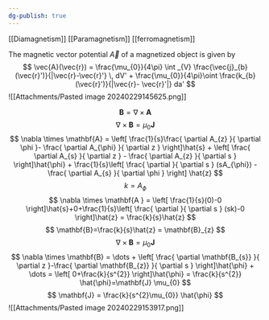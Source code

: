 ```yaml
---
dg-publish: true
---
```



[[Diamagnetism]]
[[Paramagnetism]]
[[ferromagnetism]]

The magnetic vector potential $\vec{A}$ of a magnetized object is given by
$$
\vec{A}(\vec{r}) = \frac{\mu_{0}}{4\pi} \int _{V} \frac{\vec{j}_{b}(\vec{r}')}{|\vec{r}-\vec{r}'} \, dV' + \frac{\mu_{0}}{4\pi}\oint \frac{k_{b}(\vec{r}')}{|\vec{r}- \vec{r}'|} da'
$$
![[Attachments/Pasted image 20240229145625.png]]

$$
\mathbf{B} = \nabla \times \mathbf{A}
$$
$$
\nabla \times \mathbf{B} = \mu_{0}\mathbf{J}
$$
$$
\nabla \times  \mathbf{A} = \left[ \frac{1}{s}\frac{ \partial A_{z} }{ \partial \phi }- \frac{ \partial A_{\phi} }{ \partial z }  \right]\hat{s} + \left[ \frac{ \partial A_{s} }{ \partial z } - \frac{ \partial A_{z} }{ \partial s }  \right]\hat{\phi} + \frac{1}{s}\left[ \frac{ \partial  }{ \partial s } (sA_{\phi}) - \frac{ \partial A_{s} }{ \partial \phi }  \right] \hat{z}
$$
$$
k=A_{\phi}
$$
$$
\nabla \times \mathbf{A } = \left[ \frac{1}{s}(0)-0 \right]\hat{s}+0+\frac{1}{s}\left[ \frac{ \partial  }{ \partial s } (sk)-0 \right]\hat{z} = \frac{k}{s}\hat{z}
$$
$$
\mathbf{B}=\frac{k}{s}\hat{z} = \mathbf{B}_{z}
$$
$$
\nabla \times \mathbf{B} = \mu_{0}\mathbf{J}
$$
$$
\nabla \times \mathbf{B} = \dots + \left[ \frac{ \partial \mathbf{B_{s}} }{ \partial z }-\frac{ \partial \mathbf{B_{z}} }{ \partial s }   \right]\hat{\phi} + \dots = \left[ 0+\frac{k}{s^{2}} \right]\hat{\phi}  = \frac{k}{s^{2}} \hat{\phi}=\mathbf{J} \mu_{0}
$$
$$
\mathbf{J} = \frac{k}{s^{2}\mu_{0}} \hat{\phi}
$$
![[Attachments/Pasted image 20240229153917.png]]






